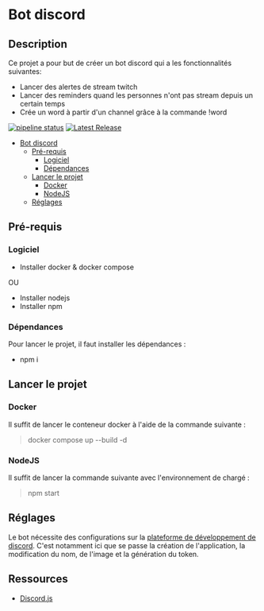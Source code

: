 # Bot discord

## Description

Ce projet a pour but de créer un bot discord qui a les fonctionnalités suivantes: 

- Lancer des alertes de stream twitch
- Lancer des reminders quand les personnes n'ont pas stream depuis un certain temps
- Crée un word à partir d'un channel grâce à la commande !word

[![pipeline status](https://gitlab.com/HuuwQ/discord-channel-to-word-bot/badges/main/pipeline.svg)](https://gitlab.com/HuuwQ/discord-channel-to-word-bot/-/commits/main)
[![Latest Release](https://gitlab.com/HuuwQ/discord-channel-to-word-bot/-/badges/release.svg)](https://gitlab.com/HuuwQ/discord-channel-to-word-bot/-/releases)

- [Bot discord](#bot-discord)
  - [Pré-requis](#pr--requis)
    - [Logiciel](#logiciel)
    - [Dépendances](#d-pendances)
  - [Lancer le projet](#lancer-le-projet)
    - [Docker](#docker)
    - [NodeJS](#nodejs)
  - [Réglages](#r-glages)

## Pré-requis

### Logiciel

- Installer docker & docker compose

OU 

- Installer nodejs
- Installer npm

### Dépendances

Pour lancer le projet, il faut installer les dépendances :

- npm i

## Lancer le projet

### Docker 
Il suffit de lancer le conteneur docker à l'aide de la commande suivante : 

> docker compose up --build -d

### NodeJS
Il suffit de lancer la commande suivante avec l'environnement de chargé :

> npm start

## Réglages

Le bot nécessite des configurations sur la [plateforme de développement de discord](https://discord.com/developers/applications).
C'est notamment ici que se passe la création de l'application, la modification du nom, de l'image et la génération du token.

## Ressources

- [Discord.js](https://discordjs.guide/)